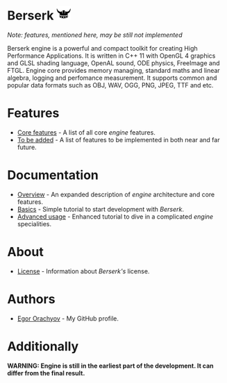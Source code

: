 # Berserk ![Logo](https://github.com/EgorOrachyov/Berserk/blob/master/Pictures/Logo/Berserk-Free-Logo-32.png)

*Note: features, mentioned here, may be still not implemented*

Berserk engine is a powerful and compact toolkit for creating High Performance Applications. It is written in C++ 11 with OpenGL 4 graphics and GLSL shading language, OpenAL sound, ODE physics, FreeImage and FTGL. Engine core provides memory managing, standard maths and linear algebra, logging and perfomance measurement. It supports common and popular data formats such as OBJ, WAV, OGG, PNG, JPEG, TTF and etc.

# Features

* [Core features](https://github.com/EgorOrachyov/Berserk/blob/master/Files/BlankSheet.md) - A list of all core *engine* features.
* [To be added](https://github.com/EgorOrachyov/Berserk/blob/master/Files/ToBeAdded.md) - A list of features to be implemented in both near and far future.

# Documentation

* [Overview](https://github.com/EgorOrachyov/Berserk/blob/master/Files/BlankSheet.md) - An expanded description of *engine* architecture and core features.
* [Basics](https://github.com/EgorOrachyov/Berserk/blob/master/Files/BlankSheet.md) - Simple tutorial to start development with *Berserk*.
* [Advanced usage](https://github.com/EgorOrachyov/Berserk/blob/master/Files/BlankSheet.md) - Enhanced tutorial to dive in a complicated *engine* specialities.

# About

* [License](https://github.com/EgorOrachyov/Berserk/blob/master/Files/BlankSheet.md) - Information about *Berserk's* license.

# Authors

* [Egor Orachyov](https://github.com/EgorOrachyov) - My GitHub profile.

# Additionally

**WARNING: Engine is still in the earliest part of the development. It can differ from the final result.**
